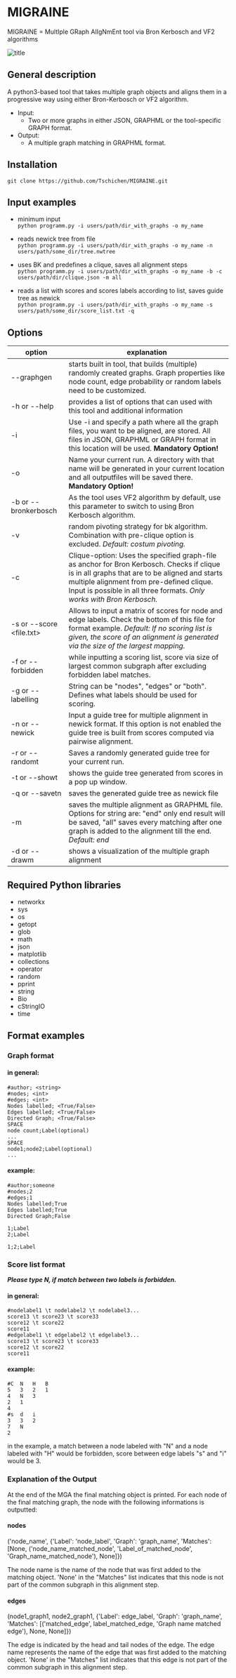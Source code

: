 # MIGRAINE
MIGRAINE = MultIple GRaph AlIgNmEnt tool via Bron Kerbosch and VF2 algorithms

![title](https://github.com/Tschichen/MIGRAINE/blob/master/pictures/CF2708A0-5EB2-48E4-B90E-1A8B449FC132.jpeg "title picture")

## General description
A python3-based tool that takes multiple graph objects and aligns them in a progressive way using either Bron-Kerbosch or VF2 algorithm.
  * Input:
    * Two or more graphs in either JSON, GRAPHML or the tool-specific GRAPH format.
  * Output:
    * A multiple graph matching in GRAPHML format.
    
## Installation

```git clone https://github.com/Tschichen/MIGRAINE.git```

## Input examples
* minimum input  
    ```python programm.py -i users/path/dir_with_graphs -o my_name```
	
* reads newick tree from file  
 ```python programm.py -i users/path/dir_with_graphs -o my_name -n users/path/some_dir/tree.nwtree ```
	
* uses BK and predefines a clique, saves all alignment steps  
	```python programm.py -i users/path/dir_with_graphs -o my_name -b -c users/path/dir/clique.json -m all```
	
* reads a list with scores and scores labels according to list, saves guide tree as newick  
	```python programm.py -i users/path/dir_with_graphs -o my_name -s users/path/some_dir/score_list.txt -q```
	

## Options

option| explanation
------------ | -------------
--graphgen | starts built in tool, that builds (multiple) randomly created graphs. Graph properties like node count, edge probability or random labels need to be customized.  
-h or --help |  provides a list of options that can used with this tool and additional information
-i <inputpath> | Use -i and specify a path where all the graph files, you want to be aligned, are stored. All files in JSON, GRAPHML or GRAPH format in this location will be used. **Mandatory Option!**
-o <name> | Name your current run. A directory with that name will be generated in your current location and all outputfiles will be saved there. **Mandatory Option!**
-b or --bronkerbosch | As the tool uses VF2 algorithm by default, use this parameter to switch to using Bron Kerbosch algorithm.
-v | random pivoting strategy for bk algorithm. Combination with pre-clique option is excluded. _Default: costum pivoting._
-c <graph-file> | Clique-option: Uses the specified graph-file as anchor for Bron Kerbosch. Checks if clique is in all graphs that are to be aligned and starts multiple alignment from pre-defined clique. Input is possible in all three formats. _Only works with Bron Kerbosch._	
-s or --score <file.txt> | Allows to input a matrix of scores for node and edge labels. Check the bottom of this file for format example. _Default: If no scoring list is given, the score of an alignment is generated via the size of the largest mapping._
-f or --forbidden |	while inputting a scoring list, score via size of largest common subgraph after excluding forbidden label matches.
-g or --labelling <string> | String can be "nodes", "edges" or "both". Defines what labels should be used for scoring.
-n or --newick <newick-file> | Input a guide tree for multiple alignment in newick format. If this option is not enabled the guide tree is built from scores computed via pairwise alignment.
-r or --randomt | Saves a randomly generated guide tree for your current run. 
-t or --showt | shows the guide tree generated from scores in a pop up window.
-q or --savetn | saves the generated guide tree as newick file
-m <string> | saves the multiple alignment as GRAPHML file. Options for string are: "end" only end result will be saved, "all" saves every matching after one graph is added to the alignment till the end. _Default: end_
-d or --drawm | shows a visualization of the multiple graph alignment

	
## Required Python libraries
- networkx
- sys
- os
- getopt
- glob
- math
- json
- matplotlib
- collections
- operator
- random
- pprint
- string
- Bio
- cStringIO
- time

## Format examples

### Graph format
#### in general:

	#author; <string>
	#nodes; <int>
	#edges; <int>
	Nodes labelled; <True/False>
	Edges labelled; <True/False>
	Directed Graph; <True/False>
	SPACE
	node count;Label(optional)
	...
	SPACE
	node1;node2;Label(optional)
	...
	
#### example:		
				    
	#author;someone					
	#nodes;2					      
	#edges;1					      
	Nodes labelled;True			
	Edges labelled;True			
	Directed Graph;False		
							          
	1;Label						      
	2;Label	
	
	1;2;Label					     

### Score list format
***Please type N, if match between two labels is forbidden.***

#### in general:
    
    #nodelabel1 \t nodelabel2 \t nodelabel3...
    score13 \t score23 \t score33
    score12	\t score22	
    score11
    #edgelabel1 \t edgelabel2 \t edgelabel3...
    score13	\t score23 \t score33
    score12	\t score22	
    score11

#### example:

    #C	N	H	B   
    5	3	2	1
    4	N	3
    2	1
    4
    #s	d	i
    3	3	2
    7	N
    2

in the example, a match between a node labeled with "N" and a node labeled with  "H" would be forbidden, score between edge labels "s" and "i" would be 3.

### Explanation of the Output 

At the end of the MGA the final matching object is printed. For each node of the final matching graph, the node with the following informations is outputted:

#### nodes
('node_name', {'Label': 'node_label', 'Graph': 'graph_name', 'Matches': [None, ('node_name_matched_node', 'Label_of_matched_node', 'Graph_name_matched_node'), None]})

The node name is the name of the node that was first added to the matching object. 
'None' in the "Matches" list indicates that this node is not part of the common subgraph in this alignment step.

#### edges
(node1_graph1, node2_graph1, {'Label': edge_label, 'Graph': 'graph_name', 'Matches': [('matched_edge', label_matched_edge, 'Graph name matched edge'), None, None]})

The edge is indicated by the head and tail nodes of the edge. The edge name represents the name of the edge that was first added to the matching object. 
'None' in the "Matches" list indicates that this edge is not part of the common subgraph in this alignment step.
